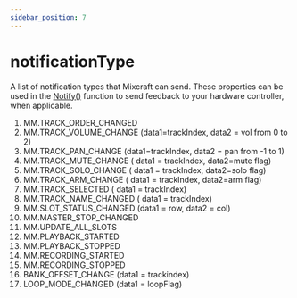 ```yaml
---
sidebar_position: 7
---
```


# notificationType

A list of notification types that Mixcraft can send. These properties can be used in the [Notify()](./functions-called-by-mixcraft.md/#notifynotificationtype-data1-data2) function to send feedback to your hardware controller, when applicable.

1. MM.TRACK_ORDER_CHANGED
2. MM.TRACK_VOLUME_CHANGE  (data1=trackIndex, data2 = vol from 0 to 2)
3. MM.TRACK_PAN_CHANGE  (data1=trackIndex, data2 = pan from -1 to 1)
4. MM.TRACK_MUTE_CHANGE ( data1 = trackIndex, data2=mute flag)
5. MM.TRACK_SOLO_CHANGE  ( data1 = trackIndex, data2=solo flag)
6. MM.TRACK_ARM_CHANGE   ( data1 = trackIndex, data2=arm flag)
7. MM.TRACK_SELECTED  ( data1 = trackIndex)
8. MM.TRACK_NAME_CHANGED ( data1 = trackIndex) 
9. MM.SLOT_STATUS_CHANGED (data1 = row, data2 = col)
10. MM.MASTER_STOP_CHANGED 
11. MM.UPDATE_ALL_SLOTS
12. MM.PLAYBACK_STARTED
13. MM.PLAYBACK_STOPPED
14. MM.RECORDING_STARTED
15. MM.RECORDING_STOPPED
16. BANK_OFFSET_CHANGE (data1 = trackindex)
17. LOOP_MODE_CHANGED (data1 = loopFlag)


